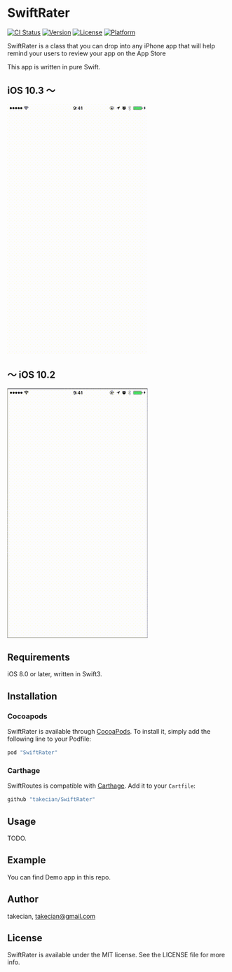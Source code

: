 # SwiftRater

[![CI Status](http://img.shields.io/travis/takecian/SwiftRater.svg?style=flat)](https://travis-ci.org/takecian/SwiftRater)
[![Version](https://img.shields.io/cocoapods/v/SwiftRater.svg?style=flat)](http://cocoapods.org/pods/SwiftRater)
[![License](https://img.shields.io/cocoapods/l/SwiftRater.svg?style=flat)](http://cocoapods.org/pods/SwiftRater)
[![Platform](https://img.shields.io/cocoapods/p/SwiftRater.svg?style=flat)](http://cocoapods.org/pods/SwiftRater)

SwiftRater is a class that you can drop into any iPhone app that will help remind your users to review your app on the App Store

This app is written in pure Swift.

## iOS 10.3 〜
![SwiftRater1](./Resource/later1.gif)

## 〜 iOS 10.2
![SwiftRater2](./Resource/later2.gif)

## Requirements

iOS 8.0 or later, written in Swift3.

## Installation

### Cocoapods

SwiftRater is available through [CocoaPods](http://cocoapods.org). To install
it, simply add the following line to your Podfile:

```ruby
pod "SwiftRater"
```
### Carthage

SwiftRoutes is compatible with [Carthage](https://github.com/Carthage/Carthage). Add it to your `Cartfile`:

```ruby
github "takecian/SwiftRater"
```

## Usage

TODO.

## Example

You can find Demo app in this repo.

## Author

takecian, takecian@gmail.com

## License

SwiftRater is available under the MIT license. See the LICENSE file for more info.

